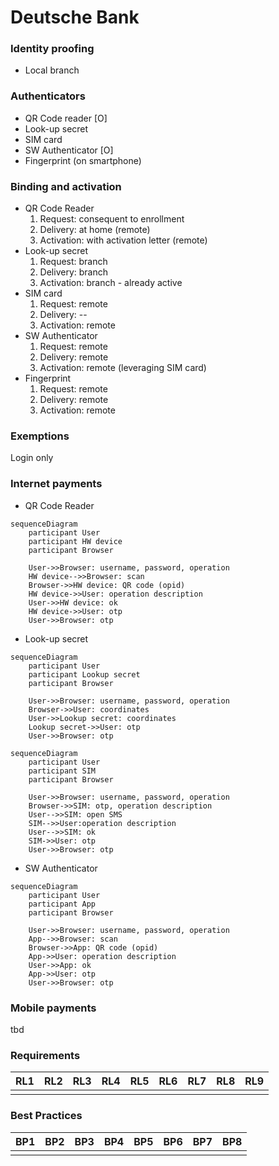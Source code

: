 
# Deutsche Bank

### Identity proofing

- Local branch


### Authenticators
- QR Code reader [O]
- Look-up secret
- SIM card
- SW Authenticator [O]
- Fingerprint (on smartphone)

### Binding and activation
- QR Code Reader
	 1. Request: consequent to enrollment
	 2. Delivery: at home (remote)
	 3. Activation: with activation letter (remote)
- Look-up secret
	1. Request: branch
	 2. Delivery: branch
	 3. Activation: branch - already active
- SIM card
	1. Request: remote
	 2. Delivery: --
	 3. Activation: remote
- SW Authenticator
	1. Request: remote
	2. Delivery: remote
	3. Activation: remote (leveraging SIM card)
- Fingerprint
	1. Request: remote
	2. Delivery: remote
	3. Activation: remote

### Exemptions
Login only

### Internet payments

- QR Code Reader
```mermaid
sequenceDiagram
    participant User
    participant HW device
	participant Browser
    
    User->>Browser: username, password, operation
    HW device-->>Browser: scan
    Browser->>HW device: QR code (opid)
    HW device->>User: operation description
    User->>HW device: ok
    HW device->>User: otp
    User->>Browser: otp
```
- Look-up secret
```mermaid
sequenceDiagram
    participant User
    participant Lookup secret
	participant Browser
    
    User->>Browser: username, password, operation
    Browser->>User: coordinates
    User->>Lookup secret: coordinates
    Lookup secret->>User: otp
    User->>Browser: otp
```
```mermaid
sequenceDiagram
    participant User
    participant SIM
	participant Browser
    
    User->>Browser: username, password, operation
    Browser->>SIM: otp, operation description
    User-->>SIM: open SMS
    SIM-->>User:operation description
    User-->>SIM: ok
    SIM->>User: otp
    User->>Browser: otp
```
- SW Authenticator
```mermaid
sequenceDiagram
    participant User
    participant App
	participant Browser
    
    User->>Browser: username, password, operation
    App-->>Browser: scan
    Browser->>App: QR code (opid)
    App->>User: operation description
    User->>App: ok
    App->>User: otp
    User->>Browser: otp
```

### Mobile payments

tbd


### Requirements 
|  RL1 | RL2 | RL3 | RL4 | RL5 | RL6 | RL7 | RL8 | RL9 |
|---|---|---|---|---|---|---|---|---|
| <i class="icon-star"></i> | <i class="icon-star"></i> | <i class="icon-star"></i> | <i class="icon-star-half-alt"></i> |<i class="icon-star-half-alt"></i> | <i class="icon-star-half-alt"></i> |<i class="icon-star"></i> | <i class="icon-star-half-alt"></i> | <i class="icon-star-half-alt"></i> |

### Best Practices

|  BP1 | BP2 | BP3 | BP4 | BP5 | BP6 | BP7 | BP8 |
|---|---|---|---|---|---|---|---|
| <i class="icon-star-empty"></i> | <i class="icon-star-half-alt"></i> | <i class="icon-star"></i> | <i class="icon-star-half-alt"></i> |<i class="icon-star"></i> | <i class="icon-star-half-alt"></i> |<i class="icon-star-half-alt"></i> | <i class="icon-star"></i> |

